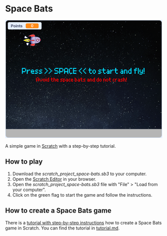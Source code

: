 # Space Bats

![Space Bats](images/space-bats.webp)

A simple game in [Scratch](https://scratch.mit.edu/) with a step-by-step
tutorial.

## How to play

1. Download the _scratch_project_space-bats.sb3_ to your computer.
2. Open the [Scratch Editor](https://scratch.mit.edu/projects/editor/) in your
   browser.
3. Open the _scratch_project_space-bats.sb3_ file with "File" > "Load from your
   computer".
4. Click on the green flag to start the game and follow the instructions.

## How to create a Space Bats game

There is a [tutorial with step-by-step instructions](tutorial.md) how to create
a Space Bats game in Scratch. You can find the tutorial in
[tutorial.md](tutorial.md).
